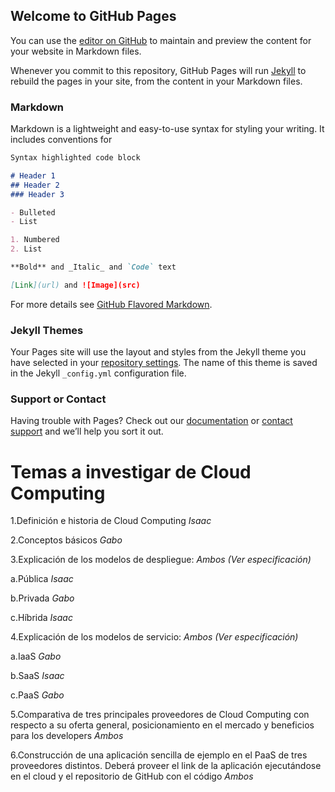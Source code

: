 ## Welcome to GitHub Pages

You can use the [editor on GitHub](https://github.com/GabrielVL/cloud-computing/edit/master/index.md) to maintain and preview the content for your website in Markdown files.

Whenever you commit to this repository, GitHub Pages will run [Jekyll](https://jekyllrb.com/) to rebuild the pages in your site, from the content in your Markdown files.

### Markdown

Markdown is a lightweight and easy-to-use syntax for styling your writing. It includes conventions for

```markdown
Syntax highlighted code block

# Header 1
## Header 2
### Header 3

- Bulleted
- List

1. Numbered
2. List

**Bold** and _Italic_ and `Code` text

[Link](url) and ![Image](src)
```

For more details see [GitHub Flavored Markdown](https://guides.github.com/features/mastering-markdown/).

### Jekyll Themes

Your Pages site will use the layout and styles from the Jekyll theme you have selected in your [repository settings](https://github.com/GabrielVL/cloud-computing/settings). The name of this theme is saved in the Jekyll `_config.yml` configuration file.

### Support or Contact

Having trouble with Pages? Check out our [documentation](https://help.github.com/categories/github-pages-basics/) or [contact support](https://github.com/contact) and we’ll help you sort it out.


# Temas a investigar de Cloud Computing

1.Definición e historia de Cloud Computing _Isaac_

2.Conceptos básicos _Gabo_

3.Explicación de los modelos de despliegue: _Ambos (Ver especificación)_

  a.Pública _Isaac_
  
  b.Privada _Gabo_
  
  c.Híbrida _Isaac_
  
 4.Explicación de los modelos de servicio: _Ambos (Ver especificación)_
 
  a.IaaS _Gabo_
  
  b.SaaS _Isaac_
  
  c.PaaS _Gabo_
  
5.Comparativa de tres principales proveedores de Cloud Computing con respecto a su oferta general, posicionamiento en el mercado y beneficios para los developers _Ambos_

6.Construcción de una aplicación sencilla de ejemplo en el PaaS de tres proveedores distintos. Deberá proveer el link de la aplicación ejecutándose en el cloud y el repositorio de GitHub con el código _Ambos_
